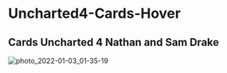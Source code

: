 # Uncharted4-Cards-Hover
  
## Cards Uncharted 4 Nathan and Sam Drake

![photo_2022-01-03_01-35-19](https://user-images.githubusercontent.com/56477695/148662285-7f43051b-d4ef-47f6-af5a-2ee2d23da5b1.jpg)
